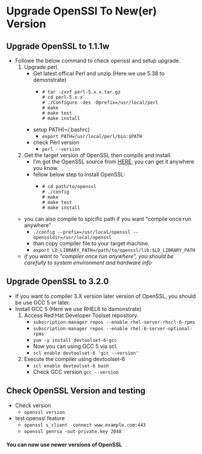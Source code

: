 # Upgrade OpenSSl To New(er) Version
## Upgrade OpenSSL to 1.1.1w

- Followe the below command to check openssl and setup upgrade.
  1. Upgrade perl.
     - Get latest offical Perl and unzip.(Here we use 5.38 to demonstrate)
       - ```
         # tar -zxvf perl-5.x.x.tar.gz
         # cd perl-5.x.x`
         # ./Configure -des -Dprefix=/usr/local/perl
         # make
         # make test
         # make install
         ```
     - setup PATH(~/.bashrc)
       - `export PATH=/usr/local/perl/bin:$PATH`
     - check Perl version
       - `perl --version`
  2. Get the target version of OpenSSL then compile and install.
     - I'm got the OpenSSL source from [HERE](https://www.openssl.org/source/), you can get it anywhere you know.
     - fellow below step to install OpenSSL:
       - ```
         # cd path/to/openssl
         # ./config
         # make
         # make test
         # make install
         ```
    - you can also compile to spicific path if you want "compile once run anywhere"
      - `./config --prefix=/usr/local/openssl --openssldir=/usr/local/openssl`
      - than copy compiler file to your target machine.
      - `export LD_LIBRARY_PATH=/path/to/openssl/lib:$LD_LIBRARY_PATH`
    - *if you want to "compiler once run anywhere", you should be carefully to system environment and hardware info*
## Upgrade OpenSSL to 3.2.0

  - If you want to compiler 3.X version later version of OpenSSL, you should be use GCC 5 or later.
  - Install GCC 5 (Here we use RHEL6 to damonstrate)
     1. Access Red Hat Developer Toolset repository.
        - `subscription-manager repos --enable rhel-server-rhscl-6-rpms`
        - `subscription-manager repos --enable rhel-6-server-optional-rpms`
        - `yum -y install devtoolset-6-gcc`
        - Now you can using GCC 5 via scl.
        - `scl enable devtoolset-6 'gcc --version'`
     2. Execute the compiler using devtoolset-6
        - `scl enable devtoolset-6 bash`
        - Check GCC version `gcc --version`
       
## Check OpenSSL Version and testing
  - Check version
    - `openssl version`
  - test openssl feature
    - `openssl s_client -connect www.example.com:443`
    - `openssl genrsa -out private.key 2048`
#### You can now use newer versions of OpenSSL